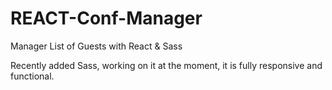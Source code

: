 # REACT-Conf-Manager
Manager List of Guests with React &amp; Sass

Recently added Sass, working on it at the moment, it is fully responsive and functional.

